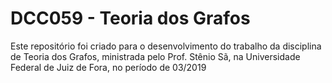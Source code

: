 # DCC059 - Teoria dos Grafos
Este repositório foi criado para o desenvolvimento do trabalho da disciplina de Teoria dos Grafos, ministrada pelo Prof. Stênio Sã, na Universidade Federal de Juiz de Fora, no período de 03/2019


